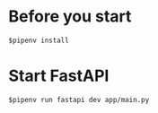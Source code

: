 # Before you start

```
$pipenv install
```

# Start FastAPI

```
$pipenv run fastapi dev app/main.py
```